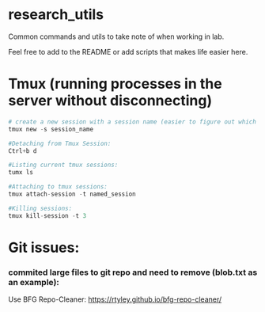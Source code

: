# research_utils
Common commands and utils to take note of when working in lab.

Feel free to add to the README or add scripts that makes life easier here.

# Tmux (running processes in the server without disconnecting)
```python
# create a new session with a session name (easier to figure out which session is which)
tmux new -s session_name

#Detaching from Tmux Session:
Ctrl+b d

#Listing current tmux sessions:
tumx ls

#Attaching to tmux sessions:
tmux attach-session -t named_session

#Killing sessions:
tmux kill-session -t 3
```

# Git issues:
### commited large files to git repo and need to remove (blob.txt as an example):
Use BFG Repo-Cleaner: https://rtyley.github.io/bfg-repo-cleaner/
